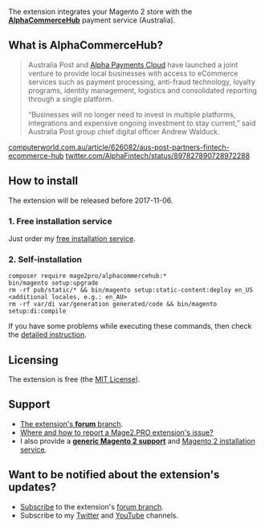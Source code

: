 The extension integrates your Magento 2 store with the **[AlphaCommerceHub](http://alphacommercehub.com.au)** payment service (Australia).  

## What is AlphaCommerceHub?
>Australia Post and [Alpha Payments Cloud](https://mage2.pro/t/3218) have launched a joint venture to provide local businesses with access to eCommerce services such as payment processing, anti-fraud technology, loyalty programs, identity management, logistics and consolidated reporting through a single platform.
>
> “Businesses will no longer need to invest in multiple platforms, integrations and expensive ongoing investment to stay current,” said Australia Post group chief digital officer Andrew Walduck.  

[computerworld.com.au/article/626082/aus-post-partners-fintech-ecommerce-hub](https://www.computerworld.com.au/article/626082/aus-post-partners-fintech-ecommerce-hub)
[twitter.com/AlphaFintech/status/897827890728972288](https://twitter.com/AlphaFintech/status/897827890728972288)

## How to install
The extension will be released before 2017-11-06.

### 1. Free installation service
Just order my [free installation service](https://mage2.pro/t/3585).

### 2. Self-installation
```
composer require mage2pro/alphacommercehub:*
bin/magento setup:upgrade
rm -rf pub/static/* && bin/magento setup:static-content:deploy en_US <additional locales, e.g.: en_AU>
rm -rf var/di var/generation generated/code && bin/magento setup:di:compile
```
If you have some problems while executing these commands, then check the [detailed instruction](https://mage2.pro/t/263).

## Licensing
The extension is free (the [MIT License](https://en.wikipedia.org/wiki/MIT_License)).

## Support
- [The extension's **forum** branch](https://mage2.pro/c/extensions/alphacommercehub).
- [Where and how to report a Mage2.PRO extension's issue?](https://mage2.pro/t/2034)
- I also provide a **[generic Magento 2 support](https://mage2.pro/t/755)** and [Magento 2 installation service](https://mage2.pro/t/748).

## Want to be notified about the extension's updates?
- [Subscribe](https://mage2.pro/t/2540) to the extension's [forum branch](https://mage2.pro/c/extensions/alphacommercehub).
- Subscribe to my [Twitter](https://twitter.com/mage2_pro) and [YouTube](https://www.youtube.com/channel/UCvlDAZuj01_b92pzRi69LeQ) channels.


